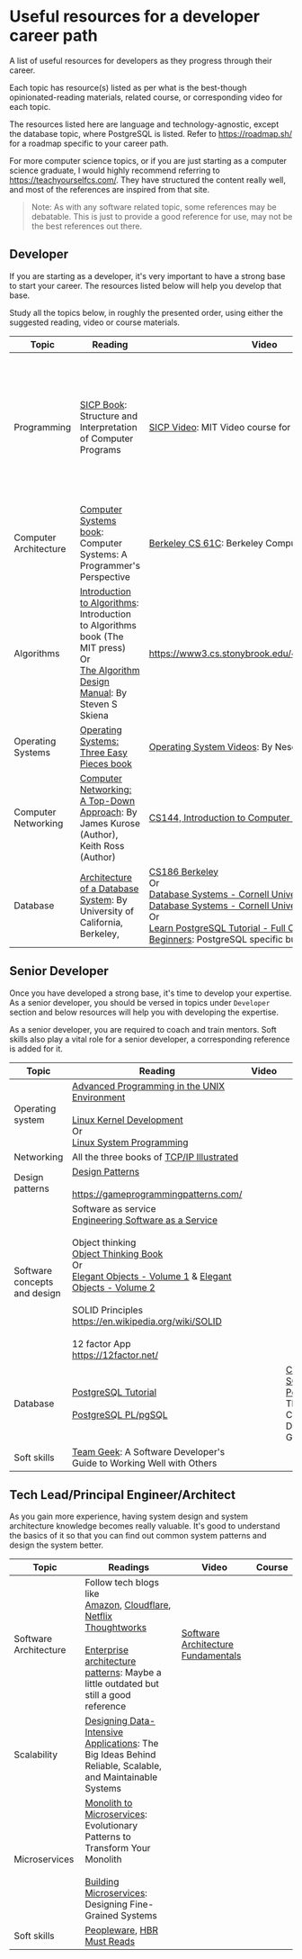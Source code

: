 # Useful resources for a developer career path

A list of useful resources for developers as they progress through their career.

Each topic has resource(s) listed as per what is the best-though opinionated-reading materials, related course, or corresponding video for each topic.

The resources listed here are language and technology-agnostic, except the database topic, where PostgreSQL is listed. Refer to https://roadmap.sh/ for a roadmap specific to your career path.

For more computer science topics, or if you are just starting as a computer science graduate, I would highly recommend referring to https://teachyourselfcs.com/. They have structured the content really well, and most of the references are inspired from that site.

> Note: As with any software related topic, some references may be debatable. This is just to provide a good reference for use, may not be the best references out there.

## Developer

If you are starting as a developer, it's very important to have a strong base to start your career. The resources listed below will help you develop that base.

Study all the topics below, in roughly the presented order, using either the suggested reading, video or course materials.

| Topic                 | Reading                                                                                                                  | Video                                                                                                                                                                                                                                                                | Course                                                                                                                                                                             |
|-----------------------|--------------------------------------------------------------------------------------------------------------------------|----------------------------------------------------------------------------------------------------------------------------------------------------------------------------------------------------------------------------------------------------------------------|------------------------------------------------------------------------------------------------------------------------------------------------------------------------------------|
| Programming           | [SICP Book](https://web.mit.edu/6.001/6.037/sicp.pdf): Structure and Interpretation of Computer Programs                                               | [SICP Video](https://ocw.mit.edu/courses/6-001-structure-and-interpretation-of-computer-programs-spring-2005/video_galleries/video-lectures/): MIT Video course for SICP                                                                                                                                      | [Coursera programming language](https://www.coursera.org/learn/programming-languages) <br><br> [Coursera programming language - part B](https://www.coursera.org/learn/programming-languages-part-b) <br><br> [Coursera programming language - part C](https://www.coursera.org/learn/programming-languages-part-c) |
| Computer Architecture | [Computer Systems book](https://www.amazon.com/Computer-Systems-Programmers-Perspective-Edition/dp/013409266X): Computer Systems: A Programmer's Perspective                                    | [Berkeley CS 61C](https://archive.org/details/ucberkeley-webcast-PL-XXv-cvA_iCl2-D-FS5mk0jFF6cYSJs_): Berkeley Computer Science                                                                                                                                                                                    |                                                                                                                                                                                    |
| Algorithms            | [Introduction to Algorithms](https://www.amazon.com/dp/0262033844): Introduction to Algorithms book (The MIT press) <br> Or <br> [The Algorithm Design Manual](https://www.amazon.com/Algorithm-Design-Manual-Steven-Skiena/dp/1848000693): By Steven S Skiena | https://www3.cs.stonybrook.edu/~skiena/373/videos/                                                                                                                                                                                                                   | [Analysis of Algorithms Lectures](https://www.coursera.org/specializations/algorithms) <br>Or<br> [Coursera Algorithms, Part I](https://www.coursera.org/learn/algorithms-part1) combined with [Coursera Algorithms, Part II](https://www.coursera.org/learn/algorithms-part2)         |
| Operating Systems     | [Operating Systems: Three Easy Pieces book](https://pages.cs.wisc.edu/~remzi/OSTEP/)                                                                                  | [Operating System Videos](https://www.youtube.com/playlist?list=PLBlnK6fEyqRiVhbXDGLXDk_OQAeuVcp2O): By Neso Academy | [Introduction to Linux](https://training.linuxfoundation.org/training/introduction-to-linux/): By Linux Foundation                                                                                                                                                                                   |
| Computer Networking   | [Computer Networking: A Top-Down Approach](https://www.amazon.com/Computer-Networking-Top-Down-Approach-7th/dp/0133594149/?pldnSite=1): By James Kurose (Author), Keith Ross (Author)                                | [CS144, Introduction to Computer Networking](https://www.youtube.com/playlist?list=PLoCMsyE1cvdWKsLVyf6cPwCLDIZnOj0NS)                                                                                                                                                                                             | [Computer Networking Hands-on](https://gaia.cs.umass.edu/kurose_ross/wireshark.php): By Wireshark Labs                                                                                                                                |
| Database              | [Architecture of a Database System](https://dsf.berkeley.edu/papers/fntdb07-architecture.pdf): By University of California, Berkeley,                                                                 | [CS186 Berkeley](https://www.youtube.com/user/CS186Berkeley/playlists) <br>Or<br> [Database Systems - Cornell University Course Part 1](https://www.youtube.com/watch?v=4cWkVbC2bNE):  <br>[Database Systems - Cornell University Course Part 2](https://www.youtube.com/watch?v=lxEdaElkQhQ&t=0s) <br>Or<br> [Learn PostgreSQL Tutorial - Full Course for Beginners](https://www.youtube.com/watch?v=qw--VYLpxG4): PostgreSQL specific but still useful |                                                                                                                                                                                    |

## Senior Developer

Once you have developed a strong base, it's time to develop your expertise. As a senior developer, you should be versed in topics under `Developer` section and below resources will help you with developing the expertise.

As a senior developer, you are required to coach and train mentors. Soft skills also play a vital role for a senior developer, a corresponding reference is added for it.

| Topic                        | Reading                                                                                                                                                                                                                                                                                                                                                                                                                                                                                              | Video | Course                                           |
|------------------------------|------------------------------------------------------------------------------------------------------------------------------------------------------------------------------------------------------------------------------------------------------------------------------------------------------------------------------------------------------------------------------------------------------------------------------------------------------------------------------------------------------|-------|--------------------------------------------------|
| Operating system             | [Advanced Programming in the UNIX Environment](https://www.amazon.com/Advanced-Programming-UNIX-Environment-3rd/dp/0321637739) <br><br> [Linux Kernel Development](https://www.amazon.com/Linux-Kernel-Development-Robert-Love/dp/0672329468) <br>Or<br> [Linux System Programming](https://www.amazon.com/Linux-System-Programming-Talking-Directly/dp/1449339530)                                                                                                                                                                                                                                                  |       |                                                  |
| Networking                   | All the three books of [TCP/IP Illustrated](https://en.wikipedia.org/wiki/TCP/IP_Illustrated)                                                                                                                                                                                                                                                                                                                                                                                                                                  |       |                                                  |
| Design patterns              | [Design Patterns](https://www.amazon.com/Design-Patterns-Elements-Reusable-Object-Oriented/dp/0201633612) <br><br> https://gameprogrammingpatterns.com/                                                                                                                                                                                                                                                                                                                                                                   |       |                                                  |
| Software concepts and design | Software as service <br> [Engineering Software as a Service](https://www.amazon.com/Engineering-Software-Service-Approach-Computing/dp/0984881247) <br><br> Object thinking <br> [Object Thinking Book](https://www.amazon.com/Object-Thinking-Developer-Reference-David/dp/0735619654) <br>Or<br> [Elegant Objects - Volume 1](https://www.amazon.com/Elegant-Objects-1-Yegor-Bugayenko/dp/1519166915) & [Elegant Objects - Volume 2](https://www.amazon.com/Elegant-Objects-2-Yegor-Bugayenko/dp/1534908307) <br><br>SOLID Principles<br> https://en.wikipedia.org/wiki/SOLID <br><br>12 factor App<br>https://12factor.net/ |       |                                                  |
| Database                     | [PostgreSQL Tutorial](https://www.postgresqltutorial.com/) <br><br> [PostgreSQL PL/pgSQL](https://www.postgresqltutorial.com/postgresql-plpgsql/)                                                                                                                                                                                                                                                                                                                                                                                        |       | [Coursera SQL and PostgreSQL](https://www.udemy.com/course/sql-and-postgresql/): The Complete Developer's Guide  |
| Soft skills                  | [Team Geek](https://www.amazon.com/Team-Geek-Software-Developers-Working/dp/1449302440): A Software Developer's Guide to Working Well with Others                                                                                                                                                                                                                                                                                                                                                                                                                           |       |                                                  |

## Tech Lead/Principal Engineer/Architect

As you gain more experience, having system design and system architecture knowledge becomes really valuable. It's good to understand the basics of it so that you can find out common system patterns and design the system better.

| Topic                 | Readings                                                                                                                                                                                                 | Video                                                                                  | Course |
|-----------------------|----------------------------------------------------------------------------------------------------------------------------------------------------------------------------------------------------------|----------------------------------------------------------------------------------------|--------|
| Software Architecture | Follow tech blogs like <br> [Amazon](https://aws.amazon.com/architecture/), [Cloudflare](https://blog.cloudflare.com/), [Netflix](https://netflixtechblog.com/) <br> [Thoughtworks](https://www.thoughtworks.com/insights/technology) <br><br> [Enterprise architecture patterns](https://www.amazon.com/gp/product/0321127420): Maybe a little outdated but still a good reference | [Software Architecture Fundamentals](https://www.oreilly.com/library/view/software-architecture-fundamentals/9781491998991/) |        |
| Scalability | [Designing Data-Intensive Applications](https://www.amazon.com/Designing-Data-Intensive-Applications-Reliable-Maintainable/dp/1449373321): The Big Ideas Behind Reliable, Scalable, and Maintainable Systems | | |
| Microservices | [Monolith to Microservices](https://www.amazon.com/Monolith-Microservices-Evolutionary-Patterns-Transform/dp/1492047848/): Evolutionary Patterns to Transform Your Monolith <br><br> [Building Microservices](https://www.amazon.com/Building-Microservices-Designing-Fine-Grained-Systems/dp/1492034029/): Designing Fine-Grained Systems | | |
| Soft skills           | [Peopleware](https://www.amazon.com/gp/product/0321934113), [HBR Must Reads](https://store.hbr.org/product/hbr-s-10-must-reads-on-leadership-vol-2-paperback-ebook/1097BN)                                                                    |                                                                                        |        |
